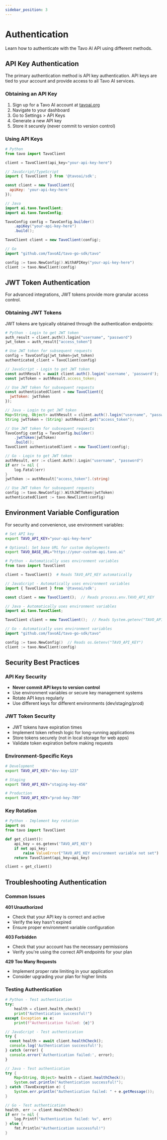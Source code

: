 ```yaml
---
sidebar_position: 3
---
```


# Authentication

Learn how to authenticate with the Tavo AI API using different methods.

## API Key Authentication

The primary authentication method is API key authentication. API keys are tied to your account and provide access to all Tavo AI services.

### Obtaining an API Key

1. Sign up for a Tavo AI account at [tavoai.org](https://tavoai.org)
2. Navigate to your dashboard
3. Go to Settings > API Keys
4. Generate a new API key
5. Store it securely (never commit to version control)

### Using API Keys

```python
# Python
from tavo import TavoClient

client = TavoClient(api_key="your-api-key-here")
```

```javascript
// JavaScript/TypeScript
import { TavoClient } from '@tavoai/sdk';

const client = new TavoClient({
  apiKey: 'your-api-key-here'
});
```

```java
// Java
import ai.tavo.TavoClient;
import ai.tavo.TavoConfig;

TavoConfig config = TavoConfig.builder()
    .apiKey("your-api-key-here")
    .build();

TavoClient client = new TavoClient(config);
```

```go
// Go
import "github.com/TavoAI/tavo-go-sdk/tavo"

config := tavo.NewConfig().WithAPIKey("your-api-key-here")
client := tavo.NewClient(config)
```

## JWT Token Authentication

For advanced integrations, JWT tokens provide more granular access control.

### Obtaining JWT Tokens

JWT tokens are typically obtained through the authentication endpoints:

```python
# Python - Login to get JWT token
auth_result = client.auth().login("username", "password")
jwt_token = auth_result["access_token"]

# Use JWT token for subsequent requests
config = TavoConfig(jwt_token=jwt_token)
authenticated_client = TavoClient(config)
```

```javascript
// JavaScript - Login to get JWT token
const authResult = await client.auth().login('username', 'password');
const jwtToken = authResult.access_token;

// Use JWT token for subsequent requests
const authenticatedClient = new TavoClient({
  jwtToken: jwtToken
});
```

```java
// Java - Login to get JWT token
Map<String, Object> authResult = client.auth().login("username", "password");
String jwtToken = (String) authResult.get("access_token");

// Use JWT token for subsequent requests
TavoConfig config = TavoConfig.builder()
    .jwtToken(jwtToken)
    .build();
TavoClient authenticatedClient = new TavoClient(config);
```

```go
// Go - Login to get JWT token
authResult, err := client.Auth().Login("username", "password")
if err != nil {
    log.Fatal(err)
}
jwtToken := authResult["access_token"].(string)

// Use JWT token for subsequent requests
config := tavo.NewConfig().WithJWTToken(jwtToken)
authenticatedClient := tavo.NewClient(config)
```

## Environment Variable Configuration

For security and convenience, use environment variables:

```bash
# Set API key
export TAVO_API_KEY="your-api-key-here"

# Optional: Set base URL for custom deployments
export TAVO_BASE_URL="https://your-custom-api.tavo.ai"
```

```python
# Python - Automatically uses environment variables
from tavo import TavoClient

client = TavoClient()  # Reads TAVO_API_KEY automatically
```

```javascript
// JavaScript - Automatically uses environment variables
import { TavoClient } from '@tavoai/sdk';

const client = new TavoClient();  // Reads process.env.TAVO_API_KEY
```

```java
// Java - Automatically uses environment variables
import ai.tavo.TavoClient;

TavoClient client = new TavoClient();  // Reads System.getenv("TAVO_API_KEY")
```

```go
// Go - Automatically uses environment variables
import "github.com/TavoAI/tavo-go-sdk/tavo"

config := tavo.NewConfig()  // Reads os.Getenv("TAVO_API_KEY")
client := tavo.NewClient(config)
```

## Security Best Practices

### API Key Security

- **Never commit API keys to version control**
- Use environment variables or secure key management systems
- Rotate API keys regularly
- Use different keys for different environments (dev/staging/prod)

### JWT Token Security

- JWT tokens have expiration times
- Implement token refresh logic for long-running applications
- Store tokens securely (not in local storage for web apps)
- Validate token expiration before making requests

### Environment-Specific Keys

```bash
# Development
export TAVO_API_KEY="dev-key-123"

# Staging
export TAVO_API_KEY="staging-key-456"

# Production
export TAVO_API_KEY="prod-key-789"
```

### Key Rotation

```python
# Python - Implement key rotation
import os
from tavo import TavoClient

def get_client():
    api_key = os.getenv('TAVO_API_KEY')
    if not api_key:
        raise ValueError("TAVO_API_KEY environment variable not set")
    return TavoClient(api_key=api_key)

client = get_client()
```

## Troubleshooting Authentication

### Common Issues

**401 Unauthorized**
- Check that your API key is correct and active
- Verify the key hasn't expired
- Ensure proper environment variable configuration

**403 Forbidden**
- Check that your account has the necessary permissions
- Verify you're using the correct API endpoints for your plan

**429 Too Many Requests**
- Implement proper rate limiting in your application
- Consider upgrading your plan for higher limits

### Testing Authentication

```python
# Python - Test authentication
try:
    health = client.health_check()
    print("Authentication successful!")
except Exception as e:
    print(f"Authentication failed: {e}")
```

```javascript
// JavaScript - Test authentication
try {
  const health = await client.healthCheck();
  console.log('Authentication successful!');
} catch (error) {
  console.error('Authentication failed:', error);
}
```

```java
// Java - Test authentication
try {
    Map<String, Object> health = client.healthCheck();
    System.out.println("Authentication successful!");
} catch (TavoException e) {
    System.err.println("Authentication failed: " + e.getMessage());
}
```

```go
// Go - Test authentication
health, err := client.HealthCheck()
if err != nil {
    log.Printf("Authentication failed: %v", err)
} else {
    fmt.Println("Authentication successful!")
}
```

